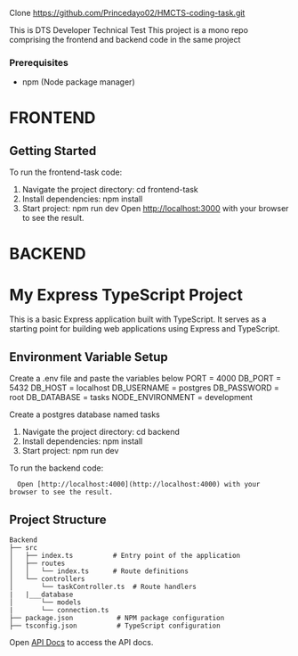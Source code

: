 Clone https://github.com/Princedayo02/HMCTS-coding-task.git

This is DTS Developer Technical Test
This project is a mono repo comprising the frontend and backend code in the same project

### Prerequisites

- npm (Node package manager)

# FRONTEND

## Getting Started

To run the frontend-task code:

1. Navigate the project directory: cd frontend-task
2. Install dependencies: npm install
3. Start project: npm run dev
   Open [http://localhost:3000](http://localhost:3000) with your browser to see the result.

# BACKEND

# My Express TypeScript Project

This is a basic Express application built with TypeScript. It serves as a starting point for building web applications using Express and TypeScript.

## Environment Variable Setup

Create a .env file and paste the variables below
PORT = 4000
DB_PORT = 5432
DB_HOST = localhost
DB_USERNAME = postgres
DB_PASSWORD = root
DB_DATABASE = tasks
NODE_ENVIRONMENT = development

Create a postgres database named tasks

1. Navigate the project directory: cd backend
2. Install dependencies: npm install
3. Start project: npm run dev

To run the backend code:

      Open [http://localhost:4000](http://localhost:4000) with your browser to see the result.

## Project Structure

```
Backend
├── src
│   ├── index.ts          # Entry point of the application
│   ├── routes
│   │   └── index.ts      # Route definitions
│   └── controllers
│       └── taskController.ts  # Route handlers
|   |___database
│       └── models
|       └── connection.ts
├── package.json           # NPM package configuration
├── tsconfig.json          # TypeScript configuration
```

Open [API Docs](https://inentory-team-api.postman.co/workspace/Inventory-API~4bb6b008-f6c6-40b9-a121-0b73645905b8/request/42798765-18870d1d-5c71-4545-86e9-1de17874af45?action=share&creator=42798765&ctx=documentation) to access the API docs.
